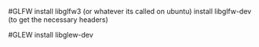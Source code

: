#GLFW
    install libglfw3 (or whatever its called on ubuntu)
    install libglfw-dev (to get the necessary headers)

#GLEW
    install libglew-dev

